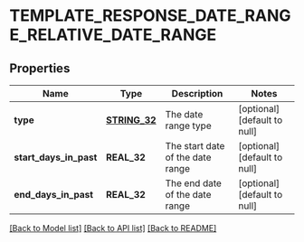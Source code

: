 # TEMPLATE_RESPONSE_DATE_RANGE_RELATIVE_DATE_RANGE

## Properties
Name | Type | Description | Notes
------------ | ------------- | ------------- | -------------
**type** | [**STRING_32**](STRING_32.md) | The date range type | [optional] [default to null]
**start_days_in_past** | **REAL_32** | The start date of the date range | [optional] [default to null]
**end_days_in_past** | **REAL_32** | The end date of the date range | [optional] [default to null]

[[Back to Model list]](../README.md#documentation-for-models) [[Back to API list]](../README.md#documentation-for-api-endpoints) [[Back to README]](../README.md)


